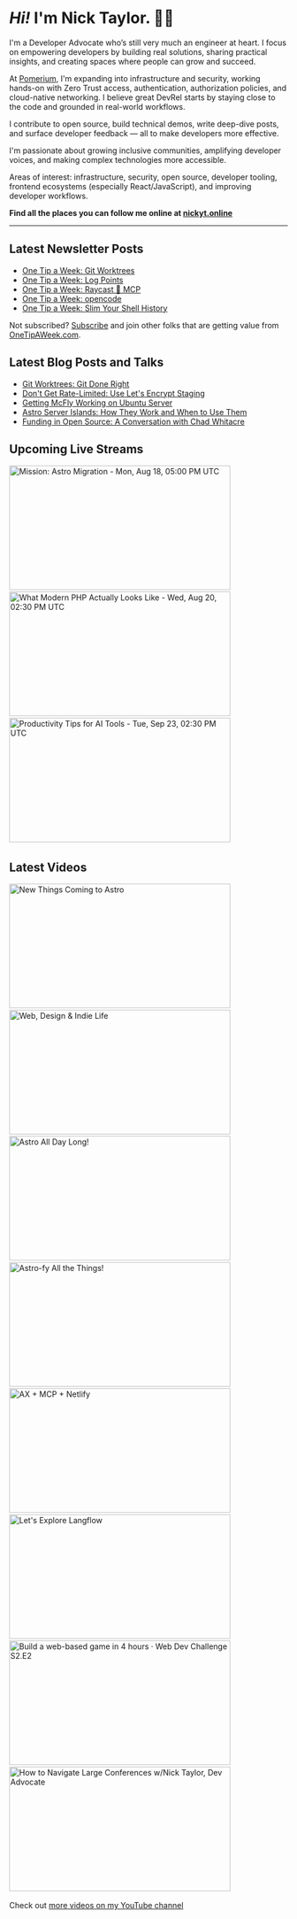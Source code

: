 # <em>Hi!</em> I'm Nick Taylor. 👋🏻

I'm a Developer Advocate who’s still very much an engineer at heart. I focus on empowering developers by building real solutions, sharing practical insights, and creating spaces where people can grow and succeed.

At [Pomerium](https://pomerium.com), I'm expanding into infrastructure and security, working hands-on with Zero Trust access, authentication, authorization policies, and cloud-native networking. I believe great DevRel starts by staying close to the code and grounded in real-world workflows.

I contribute to open source, build technical demos, write deep-dive posts, and surface developer feedback — all to make developers more effective.

I'm passionate about growing inclusive communities, amplifying developer voices, and making complex technologies more accessible.

Areas of interest: infrastructure, security, open source, developer tooling, frontend ecosystems (especially React/JavaScript), and improving developer workflows.

**Find all the places you can follow me online at [nickyt.online](https://nickyt.online)**

---

## Latest Newsletter Posts

<!-- NEWSLETTER-POST-LIST:START -->
- [One Tip a Week: Git Worktrees](https://one-tip-a-week.beehiiv.com/p/one-tip-a-week-git-worktrees)
- [One Tip a Week: Log Points](https://one-tip-a-week.beehiiv.com/p/one-tip-a-week-log-points)
- [One Tip a Week: Raycast 🤝 MCP](https://one-tip-a-week.beehiiv.com/p/one-tip-a-week-raycast-mcp)
- [One Tip a Week: opencode](https://one-tip-a-week.beehiiv.com/p/one-tip-a-week-opencode)
- [One Tip a Week: Slim Your Shell History](https://one-tip-a-week.beehiiv.com/p/one-tip-a-week-slim-your-shell-history-c203)
<!-- NEWSLETTER-POST-LIST:END -->

Not subscribed? [Subscribe](https://onetipaweek.com) and join other folks that are getting value from [OneTipAWeek.com](https://onetipaweek.com).

## Latest Blog Posts and Talks

<!-- BLOG-POST-LIST:START -->
- [Git Worktrees: Git Done Right](https://www.nickyt.co/blog/git-worktrees-git-done-right-2p7f/)
- [Don&#39;t Get Rate-Limited: Use Let&#39;s Encrypt Staging](https://www.nickyt.co/blog/dont-get-rate-limited-use-lets-encrypt-staging-4kk2/)
- [Getting McFly Working on Ubuntu Server](https://www.nickyt.co/blog/getting-mcfly-working-on-ubuntu-server-without-losing-your-mind-2k5e/)
- [Astro Server Islands: How They Work and When to Use Them](https://www.nickyt.co/blog/set-sail-for-server-islands-how-they-work-and-when-to-use-them-1p76/)
- [Funding in Open Source: A Conversation with Chad Whitacre](https://www.nickyt.co/blog/funding-in-open-source-a-conversation-with-chad-whitacre-4264/)
<!-- BLOG-POST-LIST:END -->

## Upcoming Live Streams

<!-- STREAM-SCHEDULE:START --><aside><a href="https://cfe.dev/talkshows/2full2stack-august2025/" title="Mission: Astro Migration - Mon, Aug 18, 05:00 PM UTC"><img src="https://cfe.dev/img/banners/2full2stack-081825.png" alt="Mission: Astro Migration - Mon, Aug 18, 05:00 PM UTC" width="400" height="225" loading="lazy" /></a>&nbsp;&nbsp;<a href="https://www.youtube.com/watch?v=b-dztQ-r3-M" title="What Modern PHP Actually Looks Like - Wed, Aug 20, 02:30 PM UTC"><img src="https://img.youtube.com/vi/b-dztQ-r3-M/maxresdefault.jpg" alt="What Modern PHP Actually Looks Like - Wed, Aug 20, 02:30 PM UTC" width="400" height="225" loading="lazy" /></a>&nbsp;&nbsp;<a href="https://www.youtube.com/watch?v=4fAckR84sh4" title="Productivity Tips for AI Tools - Tue, Sep 23, 02:30 PM UTC"><img src="https://img.youtube.com/vi/4fAckR84sh4/maxresdefault.jpg" alt="Productivity Tips for AI Tools - Tue, Sep 23, 02:30 PM UTC" width="400" height="225" loading="lazy" /></a>&nbsp;&nbsp;</aside><!-- STREAM-SCHEDULE:END -->

## Latest Videos

<!-- VIDEO-LIST:START --><aside><a href="https://www.youtube.com/watch?v=Ky_Bpu7d5z8" title="New Things Coming to Astro"><img src="https://img.youtube.com/vi/Ky_Bpu7d5z8/maxresdefault.jpg" alt="New Things Coming to Astro" width="400" height="225" loading="lazy" /></a>&nbsp;&nbsp;<a href="https://www.youtube.com/watch?v=ShUASIwjvcw" title="Web, Design & Indie Life"><img src="https://img.youtube.com/vi/ShUASIwjvcw/maxresdefault.jpg" alt="Web, Design & Indie Life" width="400" height="225" loading="lazy" /></a>&nbsp;&nbsp;<a href="https://www.youtube.com/watch?v=xLY1KkUpS4w" title="Astro All Day Long!"><img src="https://img.youtube.com/vi/xLY1KkUpS4w/maxresdefault.jpg" alt="Astro All Day Long!" width="400" height="225" loading="lazy" /></a>&nbsp;&nbsp;<a href="https://www.youtube.com/watch?v=18zveZHS_zY" title="Astro-fy All the Things!"><img src="https://img.youtube.com/vi/18zveZHS_zY/maxresdefault.jpg" alt="Astro-fy All the Things!" width="400" height="225" loading="lazy" /></a>&nbsp;&nbsp;<a href="https://www.youtube.com/watch?v=cnPKMjnakvs" title="AX + MCP + Netlify"><img src="https://img.youtube.com/vi/cnPKMjnakvs/maxresdefault.jpg" alt="AX + MCP + Netlify" width="400" height="225" loading="lazy" /></a>&nbsp;&nbsp;<a href="https://www.youtube.com/watch?v=sIoc2ZrzNVw" title="Let's Explore Langflow"><img src="https://img.youtube.com/vi/sIoc2ZrzNVw/maxresdefault.jpg" alt="Let's Explore Langflow" width="400" height="225" loading="lazy" /></a>&nbsp;&nbsp;<a href="https://www.youtube.com/watch?v=ftYmXoH0V5I" title="Build a web-based game in 4 hours · Web Dev Challenge S2.E2"><img src="https://img.youtube.com/vi/ftYmXoH0V5I/maxresdefault.jpg" alt="Build a web-based game in 4 hours · Web Dev Challenge S2.E2" width="400" height="225" loading="lazy" /></a>&nbsp;&nbsp;<a href="https://www.youtube.com/watch?v=qs6y5gj-0Is" title="How to Navigate Large Conferences w/Nick Taylor, Dev Advocate"><img src="https://img.youtube.com/vi/qs6y5gj-0Is/maxresdefault.jpg" alt="How to Navigate Large Conferences w/Nick Taylor, Dev Advocate" width="400" height="225" loading="lazy" /></a>&nbsp;&nbsp;</aside><!-- VIDEO-LIST:END -->

Check out [more videos on my YouTube channel](https://www.youtube.com/channel/UCBLlEq0co24VFJIMEHNcPOQ)
